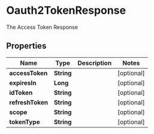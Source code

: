 

# Oauth2TokenResponse

The Access Token Response
## Properties

Name | Type | Description | Notes
------------ | ------------- | ------------- | -------------
**accessToken** | **String** |  |  [optional]
**expiresIn** | **Long** |  |  [optional]
**idToken** | **String** |  |  [optional]
**refreshToken** | **String** |  |  [optional]
**scope** | **String** |  |  [optional]
**tokenType** | **String** |  |  [optional]



